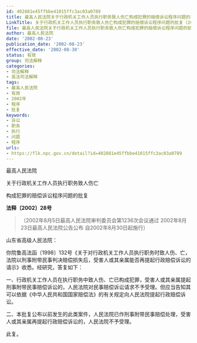 ```yaml
---
id: 402881e45ffbbe41015ffc3ac03a0789
title: 最高人民法院关于行政机关工作人员执行职务致人伤亡构成犯罪的赔偿诉讼程序问题的批复
LinkTitle: 关于行政机关工作人员执行职务致人伤亡构成犯罪的赔偿诉讼程序问题的批复（2002）
file: 最高人民法院关于行政机关工作人员执行职务致人伤亡构成犯罪的赔偿诉讼程序问题的批复_20020823_402881e45ffbbe41015ffc3ac03a0789.docx
author: 最高人民法院
date: '2002-08-23'
publication_date: '2002-08-23'
effective_date: '2002-08-30'
status: 有效
group: 司法解释
categories:
- 司法解释
- 高法司法解释
tags:
- 最高人民法院
- 有效
- 2002年
- 程序
- 批复
keywords:
- 诉讼
- 职务
- 执行
- 问题
- 程序
urls:
- https://flk.npc.gov.cn/detail?id=402881e45ffbbe41015ffc3ac03a0789
---
```


最高人民法院

关于行政机关工作人员执行职务致人伤亡

构成犯罪的赔偿诉讼程序问题的批复

**法释〔2002〕28号**

> （2002年8月5日最高人民法院审判委员会第1236次会议通过 2002年8月23日最高人民法院公告公布 自2002年8月30日起施行）

山东省高级人民法院：

你院鲁高法函〔1998〕132号《关于对行政机关工作人员执行职务时致人伤、亡，法院以刑事附带民事判决赔偿损失后，受害人或其亲属能否再提起行政赔偿诉讼的请示》收悉。经研究，答复如下：

一、行政机关工作人员在执行职务中致人伤、亡已构成犯罪，受害人或其亲属提起刑事附带民事赔偿诉讼的，人民法院对民事赔偿诉讼请求不予受理。但应当告知其可以依据《中华人民共和国国家赔偿法》的有关规定向人民法院提起行政赔偿诉讼。

二、本批复公布以前发生的此类案件，人民法院已作刑事附带民事赔偿处理，受害人或其亲属再提起行政赔偿诉讼的，人民法院不予受理。

此复。

